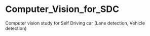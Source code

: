 # Computer_Vision_for_SDC
Computer vision study for Self Driving car (Lane detection, Vehicle detection)
